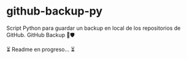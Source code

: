 # github-backup-py
Script Python para guardar un backup en local de los repositorios de GitHub. GitHub Backup 📁🛡️

⏳ Readme en progreso... ⏳

